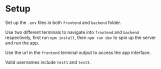 # Setup
Set up the `.env` files in both `frontend` and `backend` folder.

Use two different terminals to navigate into `frontend` and `backend` respectively, first run `npm install`, then `npm run dev` to spin up the server and run the app.

Use the url in the `frontend` terminal output to access the app interface.

Valid usernames include `test1` and `test3`.
